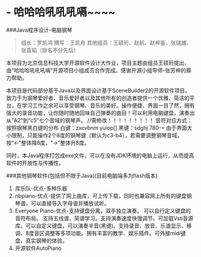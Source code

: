  # - 哈哈哈吼吼吼嗝~~~~
###Java程序设计-电脑钢琴

>组长：罗凯鸿
>撰写：王凯舟
>其他组员：王硕珩、赵航、赵梓鉴、张瑞雄、张袁韬（排名不分先后）

本项目为北京信息科技大学开源软件设计大作业，项目主题由组员王硕珩提出，由“哈哈哈吼吼吼嗝”开源项目小组成员合作完成。感谢开源小组导师-张芳梓的鼎力帮助。

本项目是代码部分基于Java以及界面设计基于SceneBuilder2的开源软件项目。致力于为钢琴爱好者、音乐爱好者以及其他所有的创造者提供一个优雅、简洁的平台，在学习工作之余可以享受钢琴、音乐的美好。操作便捷、界面一目了然，拥有强大的录音功能，让你随时随地回味自己弹奏的曲目！可以利用电脑键盘，演奏出从”A2“到“c5”七个音域的钢琴声。
//需修改！！！！！！！！！
音符对应方式：按照钢琴黑白键的分布
白键：zxcvbnm yuiop[]
黑键：sdghj 780-=
由于界面大小限制，只能操作2个8度的钢琴键（默认为c3-b4），若需要调整钢琴音域，按“←”整体降8度，“→”整体升8度。

同时，本Java程序打包成exe文件，可以在没有JDK环境的电脑上运行，从而提高软件的开放性与传播性。

###其他钢琴软件(包括但不限于Java)(目前电脑端多为flash版本)
1. 库乐队-优点-多种乐器
2. nbpiano-优点-提供了网上曲库，可上传下载，同时也兼容网上所有的键盘钢琴谱，可以直接导入字母谱并播放试听。
3. Everyone Piano-优点-支持键盘分离，双手独立演奏。 可以自行定义键盘的音符布局。 支持五线谱、简谱学习。支持演奏速度快慢调节。可加载Vsti音源库。可以自定义键盘，可以演奏半音(黑键)。支持录音、放音、乐谱显示、移调、8度音区调整等多项功能。拥有丰富的教学、娱乐插件。可外接midi键盘，真实钢琴的体验。
4. 开源软件AutoPiano

